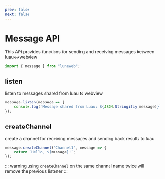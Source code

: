 ```yaml
---
prev: false
next: false
---
```


# Message API

This API provides functions for sending and receiving messages between luau<->webview

```ts
import { message } from "luneweb";
```

## listen <Badge text="Function"/>

listen to messages shared from luau to webview

```ts
message.listen(message => {
    console.log(`Message shared from Luau: ${JSON.Stringifiy(message)}`);
});
```

## createChannel <Badge text="Function"/>

create a channel for receiving messages and sending back results to luau

```ts
message.createChannel("Channel1", message => {
    return `Hello, ${message}!`;
});
```

::: warning
using `createChannel` on the same channel name twice will remove the previous listener
:::
